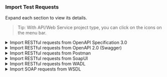 ### Import Test Requests

Expand each section to view its details. 

> Tip: With API/Web Service project type, you can click on the icons on the menu bar. 

<details><summary>Import RESTful requests from OpenAPI Specification 3.0</summary>

> You need a Katalon Studio Enterprise license.

To import a service definition with OpenAPI 3.0, please do as follows:

1. Open or create a project then import the service definition in two ways:

* With a API/Web Service project type, click on the OpenAPI icon and select the **Import OpenAPI 3** option; or

   <img src="https://github.com/katalon-studio/docs-images/raw/master/katalon-studio/docs/import-openapi30/icon.png" width=351>

* In **Tests Explorer**, right-click on any folder of **Object Repository** and select **Import > From OpenAPI 3**.

   <img src="https://github.com/katalon-studio/docs-images/raw/master/katalon-studio/docs/import-openapi30/rightclick.png" width=541>

3. In the displayed dialog, browse your **OpenAPI 3.0** local file or enter an OpenAPI 3 URL, and click **OK**.

   <img src="https://github.com/katalon-studio/docs-images/raw/master/katalon-studio/docs/import-openapi30/browse.png" width=454>

</details>

<details><summary>Import RESTful requests from OpenAPI 2.0 (Swagger)</summary>

1. Open or create a project then import the service definition in two ways:

* With a API/Web Service project type, click on the OpenAPI icon and select the **Import OpenAPI 2 (Swagger)** option; or

   <img src="https://github.com/katalon-studio/docs-images/raw/master/katalon-studio/docs/import-openapi30/icon.png" width=351>

* In **Tests Explorer**, right-click on any folder of **Object Repository** and select **Import > From OpenAPI 2 (Swagger)**.

   <img src="https://github.com/katalon-studio/docs-images/raw/master/katalon-studio/docs/import-openapi30/rightclick.png" width=541>

3. In the displayed dialog, browse your **Swagger** local file or enter an OpenAPI 2 (Swagger) URL, and click **OK**.

   <img src="https://github.com/katalon-studio/docs-images/raw/master/katalon-studio/docs/import-openapi30/browse.png" width=454>

</details>

<details><summary>Import RESTful requests from Postman</summary>

1. Export your Postman collection to JSON. See the instruction [here](https://learning.getpostman.com/docs/postman/collections/data_formats/#exporting-and-importing-postman-data). 

2. In Katalon Studio, with an API/Web Service project, click on the Postman icon

   <img src="https://github.com/katalon-studio/docs-images/raw/master/katalon-studio/docs/import-postman/postman.png">

3. In the displayed dialog, browse your exported Postman local file and click **OK**.

   <img src="https://github.com/katalon-studio/docs-images/raw/master/katalon-studio/docs/import-postman/browser.png">

The corresponding test requests will be imported into folder Postman.

</details>

<details><summary>Import RESTful requests from SoapUI</summary>

1. Open or create a project then

* Click on the **Import Rest Services from SoapUI** icon (only available for API/Web Service project type); or

   <img src="https://github.com/katalon-studio/docs-images/raw/master/katalon-studio/docs/import-soapui/icon.png">

* In **Tests Explorer**, right-click on any folder of **Object Repository** and select **Import > From SoapUI**

   <img src="https://github.com/katalon-studio/docs-images/raw/master/katalon-studio/docs/import-soapui/rightclick.png">

3. In the displayed dialog, browse to your **SoapUI** project and click **OK**.

   <img src="https://github.com/katalon-studio/docs-images/raw/master/katalon-studio/docs/import-soapui/browse.png">

</details>

<details><summary>Import RESTful requests from WADL</summary>

You can use an example WADL Description provided [here](https://www.w3.org/Submission/wadl/#x3-40001.3).

1. Open or create a project then import the service definition in two ways:

* With a API/Web Service project type, click on the **Import WADL** icon; or

   <img src="https://github.com/katalon-studio/docs-images/raw/master/katalon-studio/docs/import-wadl/icon.png" width=302>

* In **Tests Explorer**, right-click on any folder of **Object Repository** and select **Import > From WADL**

   <img src="https://github.com/katalon-studio/docs-images/raw/master/katalon-studio/docs/import-wadl/rightclick.png" width=589>

2. In the displayed dialog, browse your **WADL** local file and click **OK**.

   <img src="https://github.com/katalon-studio/docs-images/raw/master/katalon-studio/docs/import-wadl/browse.png" width=399>

</details>

<details><summary>Import SOAP requests from WSDL</summary>

To import a WSDL file to your project, please do as follows:

1. In **Tests Explorer**, right-click on any folder of **Object Repository**
2. Select **Import > From WSDL**
   <img src="https://github.com/katalon-studio/docs-images/raw/master/katalon-studio/docs/import-soap-requests-from-wsdl/import-wsdl-rightclick.png" width=512 >

3. In the **URL** field of the **Import WSDL** dialog, specify either a remote WSDL URL or a path of a local WSDL file (e.g., [http://www.dneonline.com/calculator.asmx?WSDL](http://www.dneonline.com/calculator.asmx?WSDL)).
4. Click **OK**. Katalon Studio loads the file and generates SOAP request objects.

If you have created an **API/Web Service** project, click on the **Import WSDL** icon on the main toolbar to display the **Import WSDL** dialog in step 3.

<img src="https://github.com/katalon-studio/docs-images/raw/master/katalon-studio/docs/import-soap-requests-from-wsdl/import-wsdl-icon.png" width=412 >

</details>

